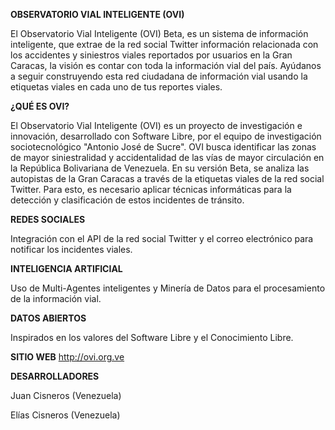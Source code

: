 **OBSERVATORIO VIAL INTELIGENTE (OVI)**

El Observatorio Vial Inteligente (OVI) Beta, es un sistema de información inteligente, que extrae de la red social Twitter información relacionada con los accidentes y siniestros viales reportados por usuarios en la Gran Caracas, la visión es contar con toda la información vial del país. Ayúdanos a seguir construyendo esta red ciudadana de información vial usando la etiquetas viales en cada uno de tus reportes viales.

**¿QUÉ ES OVI?**

El Observatorio Vial Inteligente (OVI) es un proyecto de investigación e innovación, desarrollado con Software Libre, por el equipo de investigación sociotecnológico "Antonio José de Sucre". OVI busca identificar las zonas de mayor siniestralidad y accidentalidad de las vías de mayor circulación en la República Bolivariana de Venezuela. En su versión Beta, se analiza las autopistas de la Gran Caracas a través de la etiquetas viales de la red social Twitter. Para esto, es necesario aplicar técnicas informáticas para la detección y clasificación de estos incidentes de tránsito.	

**REDES SOCIALES**

Integración con el API de la red social Twitter y el correo electrónico para notificar los incidentes viales.

**INTELIGENCIA ARTIFICIAL**

Uso de Multi-Agentes inteligentes y Minería de Datos para el procesamiento de la información vial.

**DATOS ABIERTOS**

Inspirados en los valores del Software Libre y el Conocimiento Libre.

**SITIO WEB**
http://ovi.org.ve

**DESARROLLADORES**

Juan Cisneros (Venezuela)

Elías Cisneros (Venezuela)